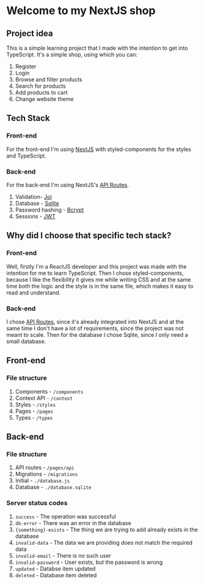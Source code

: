 # Welcome to my NextJS shop

## Project idea

This is a simple learning project that I made with the intention to get into TypeScript. It's a simple shop, using which you can:

1. Register
2. Login
3. Browse and filter products
4. Search for products
5. Add products to cart
6. Change website theme

## Tech Stack

### Front-end

For the front-end I'm using [NextJS](https://nextjs.org/) with styled-components for the styles and TypeScript.

### Back-end

For the back-end I'm using NextJS's [API Routes](https://nextjs.org/docs/api-routes/introduction).

1. Validation- [Joi](https://github.com/sideway/joi)
2. Database - [Sqlite](https://www.npmjs.com/package/sqlite3)
3. Password hashing - [Bcrypt](https://www.npmjs.com/package/bcrypt)
4. Sessions - [JWT](https://github.com/auth0/node-jsonwebtoken)

## Why did I choose that specific tech stack?

### Front-end

Well, firstly I'm a ReactJS developer and this project was made with the intention for me to learn TypeScript. Then I chose styled-components, because I like the flexibility it gives me while writing CSS and at the same time both the logic and the style is in the same file, which makes it easy to read and understand.

### Back-end

I chose [API Routes](https://nextjs.org/docs/api-routes/introduction), since it's already integrated into NextJS and at the same time I don't have a lot of requirements, since the project was not meant to scale. Then for the database I chose Sqlite, since I only need a small database.

## Front-end 

### File structure

1. Components - `/components`
2. Context API - `/context`
3. Styles - `/styles`
4. Pages - `/pages`
5. Types - `/types`

## Back-end 

### File structure

1. API routes - `/pages/api`
2. Migrations - `/migrations`
3. Initial - `./database.js`
4. Database - `./database.sqlite`

### Server status codes

1. `success` - The operation was successful
2. `db-error` - There was an error in the database
3. `{something}-exists` - The thing we are trying to add already exists in the database
4. `invalid-data` - The data we are providing does not match the required data
5. `invalid-email` - There is no such user
6. `invalid-password` - User exists, but the password is wrong
7. `updated` - Databse item updated
8. `deleted` - Database item deleted


